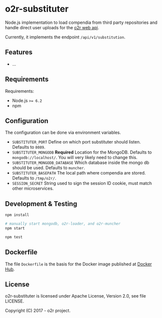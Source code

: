 # o2r-substituter

Node.js implementation to load compendia from third party repositories and handle direct user uploads for the [o2r web api](http://o2r.info/o2r-web-api).

Currently, it implements the endpoint `/api/v1/substitution`.

## Features

- ...

## Requirements

Requirements:

- Node.js `>= 6.2`
- npm

## Configuration

The configuration can be done via environment variables.

- `SUBSTITUTER_PORT`
  Define on which port substituter should listen. Defaults to `8089`.
- `SUBSTITUTER_MONGODB` __Required__
  Location for the MongoDB. Defaults to `mongodb://localhost/`. You will very likely need to change this.
- `SUBSTITUTER_MONGODB_DATABASE`
  Which database inside the mongo db should be used. Defaults to `muncher`.
- `SUBSTITUTER_BASEPATH`
  The local path where compendia are stored. Defaults to `/tmp/o2r/`.
- `SESSION_SECRET`
  String used to sign the session ID cookie, must match other microservices.

## Development & Testing

```bash
npm install

# manually start mongodb, o2r-loader, and o2r-muncher
npm start

npm test
```

## Dockerfile

The file `Dockerfile` is the basis for the Docker image published at [Docker Hub](https://hub.docker.com/r/o2rproject/o2r-substituter/).

## License

o2r-substituter is licensed under Apache License, Version 2.0, see file LICENSE.

Copyright (C) 2017 - o2r project.
